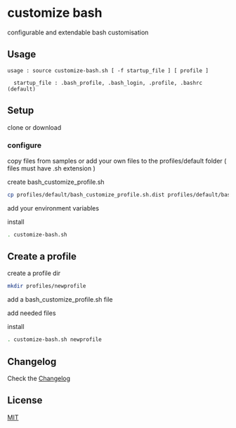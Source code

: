 customize bash
==============

configurable and extendable bash customisation

## Usage

```
usage : source customize-bash.sh [ -f startup_file ] [ profile ]

  startup_file : .bash_profile, .bash_login, .profile, .bashrc (default)
```

## Setup


clone or download


### configure

copy files from samples or add your own files to the profiles/default folder ( files must have .sh extension )


create bash_customize_profile.sh

```bash
cp profiles/default/bash_customize_profile.sh.dist profiles/default/bash_customize_profile.sh
```

add your environment variables



install

```bash
. customize-bash.sh
```

## Create a profile

create a profile dir

```bash
mkdir profiles/newprofile
```
add a bash_customize_profile.sh file

add needed files

install

```bash
. customize-bash.sh newprofile
```

## Changelog

Check the [Changelog](CHANGELOG.md)

## License

[MIT](https://en.wikipedia.org/wiki/MIT_License)
